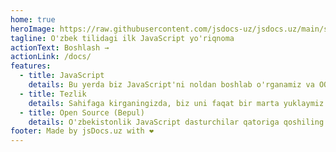 ```yaml
---
home: true
heroImage: https://raw.githubusercontent.com/jsdocs-uz/jsdocs.uz/main/src/assets/Logo-main.svg
tagline: O'zbek tilidagi ilk JavaScript yo'riqnoma
actionText: Boshlash →
actionLink: /docs/
features:
  - title: JavaScript
    details: Bu yerda biz JavaScript'ni noldan boshlab o'rganamiz va OOP kabi rivojlangan tushunchalarga o'tamiz. Biz bu yerda tilning o'ziga, atrof-muhitga oid minimal eslatmalarga e'tibor qaratamiz.
  - title: Tezlik
    details: Sahifaga kirganingizda, biz uni faqat bir marta yuklaymiz. Keyin esa sahifani qayta yuklamasdan istalgan sahifaga kirishingiz mumkin!
  - title: Open Source (Bepul)
    details: O'zbekistonlik JavaScript dasturchilar qatoriga qoshiling va open source loyihamizga o'z hissangizni qo'shing!
footer: Made by jsDocs.uz with ❤️
---
```

